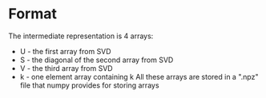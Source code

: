 # Format
The intermediate representation is 4 arrays: 
- U - the first array from SVD
- S - the diagonal of the second array from SVD
- V - the third array from SVD
- k - one element array containing k
All these arrays are stored in a ".npz" file that numpy provides for storing arrays